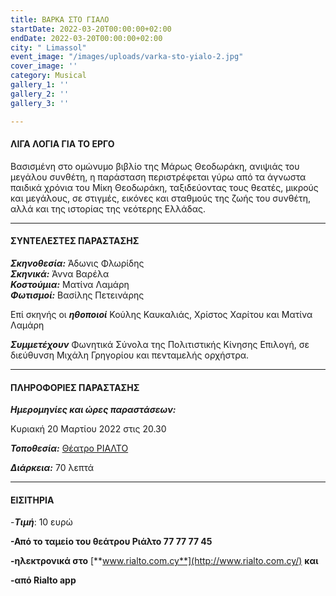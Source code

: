 ```yaml
---
title: ΒΑΡΚΑ ΣΤΟ ΓΙΑΛΟ
startDate: 2022-03-20T00:00:00+02:00
endDate: 2022-03-20T00:00:00+02:00
city: " Limassol"
event_image: "/images/uploads/varka-sto-yialo-2.jpg"
cover_image: ''
category: Musical
gallery_1: ''
gallery_2: ''
gallery_3: ''

---
```

#### ΛΙΓΑ ΛΟΓΙΑ ΓΙΑ ΤΟ ΕΡΓΟ

Βασισμένη στο ομώνυμο βιβλίο της Μάρως Θεοδωράκη, ανιψιάς του μεγάλου συνθέτη, η παράσταση περιστρέφεται γύρω από τα άγνωστα παιδικά χρόνια του Μίκη Θεοδωράκη, ταξιδεύοντας τους θεατές, μικρούς και μεγάλους, σε στιγμές, εικόνες και σταθμούς της ζωής του συνθέτη, αλλά και της ιστορίας της νεότερης Ελλάδας.

***

#### ΣΥΝΤΕΛΕΣΤΕΣ ΠΑΡΑΣΤΑΣΗΣ

**_Σκηνοθεσία:_** Άδωνις Φλωρίδης  
**_Σκηνικά:_** Άννα Βαρέλα  
**_Κοστούμια:_** Ματίνα Λαμάρη  
**_Φωτισμοί:_** Βασίλης Πετεινάρης

Επί σκηνής οι **_ηθοποιοί_** Κούλης Καυκαλιάς, Χρίστος Χαρίτου και Ματίνα Λαμάρη

**_Συμμετέχουν_** Φωνητικά Σύνολα της Πολιτιστικής Κίνησης Επιλογή, σε διεύθυνση Μιχάλη Γρηγορίου και πενταμελής ορχήστρα.

***

#### ΠΛΗΡΟΦΟΡΙΕΣ ΠΑΡΑΣΤΑΣΗΣ

**_Ημερομηνίες και ώρες παραστάσεων:_**

Κυριακή 20 Μαρτίου 2022 στις 20.30

**_Τοποθεσία:_** [Θέατρο ΡΙΑΛΤΟ](https://www.google.com/maps/place/Rialto+Theatre/@34.6797568,33.043364,17z/data=!3m1!4b1!4m5!3m4!1s0x14e7331ab1ec9197:0xdf6e42bed1d077b1!8m2!3d34.6797568!4d33.0455527 "https://www.google.com/maps/place/Rialto+Theatre/@34.6797568,33.043364,17z/data=!3m1!4b1!4m5!3m4!1s0x14e7331ab1ec9197:0xdf6e42bed1d077b1!8m2!3d34.6797568!4d33.0455527")

**_Διάρκεια:_** 70 λεπτά

***

#### ΕΙΣΙΤΗΡΙΑ

\-**_Τιμή_**: 10 ευρώ

**-Από το ταμείο του θεάτρου Ριάλτο 77 77 77 45**

**-ηλεκτρονικά στο** [**www.rialto.com.cy**](http://www.rialto.com.cy/) **και**

**-από Rialto app**